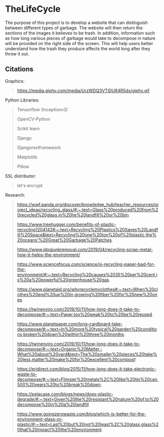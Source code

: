 # TheLifeCycle 
The purpose of this project is to develop a website that can distinguish between different types of garbage. The website will then return the sections of the images it believes to be trash. In addition, information such as how long various pieces of garbage would take to decompose in nature will be provided on the right side of the screen. This will help users better understand how the trash they produce affects the world long after they throw it out.






## Citations
Graphics:

> https://media.giphy.com/media/UrzWDQ3VTiDU84R5dx/giphy.gif 

Python Libraries:

> Tensorflow (Inceptionv3)
> 
> OpenCV-Python
> 
> Scikit learn
> 
> Django
> 
> Djangorestframework
> 
> Matplotlib
> 
> Pillow

SSL distributor:
> let's encrypt 

Research:
> https://wwf.panda.org/discover/knowledge_hub/teacher_resources/project_ideas/recycling_glass/#:~:text=Glass%20produced%20from%20recycled%20glass,in%20he%20landfill%20or%20bin.
> 
> https://www.treehugger.com/benefits-of-plastic-recycling1204142#:~:text=Recycling%20Plastics%20Saves%20Landfill%20Space&text=Recycling%20one%20ton%20of%20plastic,the%20oceans'%20Great%20Garbage%20Patches.
> 
> https://www.jdogjunkremoval.com/2019/04/recycling-scrap-metal-how-it-helps-the-environment/
> 
> https://www.sciencefocus.com/science/is-recycling-paper-bad-for-the-environment/#:~:text=Recycling%20causes%2035%20per%20cent,is%20a%20powerful%20greenhouse%20gas.
> 
> https://www.planetaid.org/whyrecyclemyclothes#:~:text=When%20clothes%20end%20up%20in,growing%20fiber%20for%20new%20ones.
> 
> https://twinenviro.com/2019/10/11/how-long-does-it-take-to-decompose/#:~:text=Paper,too%20weak%20to%20be%20reused.
> 
> https://www.planetpaper.com/long-cardboard-take-decompose/#:~:text=In%20more%20typical%20garden%20conditions,broken%20down%20within%20three%20months.
> 
> https://twinenviro.com/2019/10/11/how-long-does-it-take-to-decompose/#:~:text=Organic%20Matter,-What%20about%20yard&text=The%20smaller%20pieces%20take%20less,matter%20make%20for%20excellent%20compost!
> 
> https://eridirect.com/blog/2015/11/how-long-does-it-take-electronic-waste-to-decompose/#:~:text=Flimsier%20metals%2C%20like%20tin%20can,500%20years%20to%20break%20down.
> 
> https://pelacase.com/blogs/news/does-plastic-degrade/#:~:text=Given%20the%20resistant%20nature%20of,to%20decompose%20in%20a%20landfill
> 
> https://www.goingzerowaste.com/blog/which-is-better-for-the-environment-glass-or-plastic/#:~:text=Last%20but%20not%20least%2C%20glass,glass%20that%20impact%20the%20environment.

